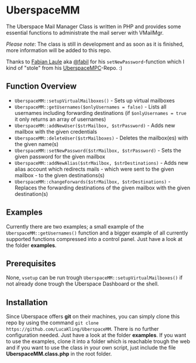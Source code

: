 # UberspaceMM
The Uberspace Mail Manager Class is written in PHP and provides some essential functions to administrate the mail server with VMailMgr.

*Please note*: The class is still in development and as soon as it is finished, more information will be added to this repo.

Thanks to [Fabian Laule](http://www.fabianlaule.de/) aka [@fabil](https://github.com/fabil) for his `setNewPassword`-function which I kind of "stole" from his [UberspaceMPC](https://github.com/fabil/uberspacempc)-Repo. :)

## Function Overview
* `UberspaceMM::setupVirtualMailboxes()` - Sets up virtual mailboxes
* `UberspaceMM::getUsernames($onlyUsernames = false)` - Lists all usernames including forwarding destinations (if `$onlyUsernames = true` it only returns an array of usernames)
* `UberspaceMM::addNewUser($strMailbox, $strPassword)` - Adds new mailbox with the given credentials
* `UberspaceMM::deleteUser($strMailboxes)` - Deletes the mailbox(es) with the given name(s)
* `UberspaceMM::setNewPassword($strMailbox, $strPassword)` - Sets the given password for the given mailbox
* `UberspaceMM::addNewAlias($strMailbox, $strDestinations)` - Adds new alias account which redirects mails - which were sent to the given mailbox - to the given destinations(s)
* `UberspaceMM::changeForwards($strMailbox, $strDestinations)` - Replaces the forwarding destinations of the given mailbox with the given destination(s)

## Examples
Currently there are two examples; a small example of the `UberspaceMM::getUsernames()` function and a bigger example of all currently supported functions compressed into a control panel. Just have a look at the folder **examples**.

## Prerequisites
None, `vsetup` can be run trough `UberspaceMM::setupVirtualMailboxes()` if not already done trough the Uberspace Dashboard or the shell.

## Installation
Since Uberspace offers **git** on their machines, you can simply clone this repo by using the command `git clone https://github.com/LucaKling/UberspaceMM`. There is no further configuration needed. Just have a look at the folder **examples**. If you want to use the examples, clone it into a folder which is reachable trough the web and if you want to use the class in your own script, just include the file **UberspaceMM.class.php** in the root folder.
